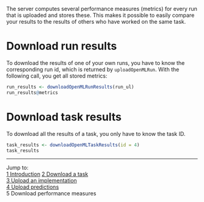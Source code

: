 The server computes several performance measures (metrics) for every run that is uploaded and stores these. This makes it possible to easily compare your results to the results of others who have worked on the same task. 

# Download run results
To download the results of one of your own runs, you have to know the corresponding run id, which is returned by `uploadOpenMLRun`. With the following call, you get all stored metrics:


```r
run_results <- downloadOpenMLRunResults(run_ul)
run_results@metrics
```


# Download task results
To download all the results of a task, you only have to know the task ID. 


```r
task_results <- downloadOpenMLTaskResults(id = 4)
task_results
```


----------------------------------------------------------------------------------------------------------------------
Jump to:   
[1 Introduction](1-Introduction.md) 
[2 Download a task](2-Download-a-task.md)  
[3 Upload an implementation](3-Upload-an-implementation.md)  
[4 Upload predictions](4-Upload-predictions.md)  
5 Download performance measures
